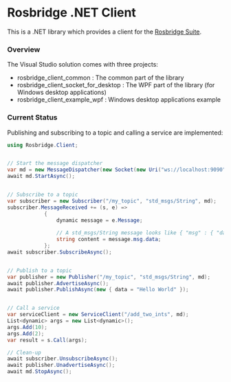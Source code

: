 Rosbridge .NET Client
=====================

This is a .NET library which provides a client for the [Rosbridge Suite](http://wiki.ros.org/rosbridge_suite).

### Overview
The Visual Studio solution comes with three projects:
- rosbridge_client_common : The common part of the library
- rosbridge_client_socket_for_desktop : The WPF part of the library (for Windows desktop applications)
- rosbridge_client_example_wpf : Windows desktop applications example

### Current Status
Publishing and subscribing to a topic and calling a service are implemented:

```csharp
using Rosbridge.Client;


// Start the message dispatcher
var md = new MessageDispatcher(new Socket(new Uri("ws://localhost:9090")), new MessageSerializerV2_0());
await md.StartAsync();


// Subscribe to a topic 
var subscriber = new Subscriber("/my_topic", "std_msgs/String", md);
subscriber.MessageReceived += (s, e) =>
            {
                dynamic message = e.Message;
                
                // A std_msgs/String message looks like { "msg" : { "data" : <content> } }
                string content = message.msg.data;
            };
await subscriber.SubscribeAsync();


// Publish to a topic
var publisher = new Publisher("/my_topic", "std_msgs/String", md);
await publisher.AdvertiseAsync();
await publisher.PublishAsync(new { data = "Hello World" });


// Call a service
var serviceClient = new ServiceClient("/add_two_ints", md);
List<dynamic> args = new List<dynamic>();
args.Add(10);
args.Add(2);
var result = s.Call(args);

// Clean-up
await subscriber.UnsubscribeAsync();
await publisher.UnadvertiseAsync();
await md.StopAsync();
```
